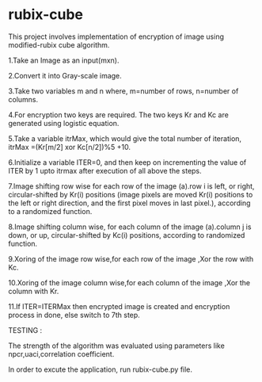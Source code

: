 # rubix-cube

This project involves implementation of encryption of image using modified-rubix cube algorithm.

1.Take an Image as an input(mxn).

2.Convert it into  Gray-scale image.

3.Take two variables m and n where, m=number of rows, n=number of columns.

4.For encryption two keys are required. The two keys Kr and Kc are generated using logistic equation.

5.Take a variable itrMax, which would give the total  number of  iteration, itrMax =(Kr[m/2] xor Kc[n/2])%5 +10.

6.Initialize a variable ITER=0, and then keep on incrementing the value of ITER by 1 upto itrmax after execution of all above the steps.

7.Image shifting row wise for each row of the image 
        (a).row i is left, or right, circular-shifted by Kr(i) positions (image pixels are moved Kr(i) positions to the left or right direction, and the first pixel moves in last pixel.), according to a randomized function.
        
8.Image shifting column wise, for each column of the image
        (a).column j is down, or up, circular-shifted by Kc(i) positions, according to randomized function.
        
9.Xoring of the image row wise,for each row of the image ,Xor the row with Kc.

10.Xoring of the image column wise,for each column of the image ,Xor the column with Kr.

11.If ITER=ITERMax then encrypted image is created and encryption process in done, else switch to 7th step.



TESTING : 

  The strength of the algorithm was evaluated using parameters like npcr,uaci,correlation coefficient.



In order to excute the application, run rubix-cube.py file.
